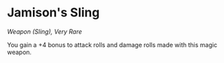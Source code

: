 # Jamison's Sling
*Weapon (Sling), Very Rare*

You gain a +4 bonus to attack rolls and damage rolls made with this magic weapon.